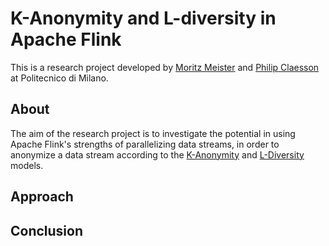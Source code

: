 # K-Anonymity and L-diversity in Apache Flink

This is a research project developed by [Moritz Meister](https://github.com/moritzmeister/) and [Philip Claesson](https://github.com/philipclaesson) at Politecnico di Milano.

## About
The aim of the research project is to investigate the potential in using Apache Flink's strengths of parallelizing data streams, in order to anonymize a data stream according to the [K-Anonymity](https://en.wikipedia.org/wiki/K-anonymity) and [L-Diversity](https://en.wikipedia.org/wiki/L-diversity) models.  

## Approach


## Conclusion

